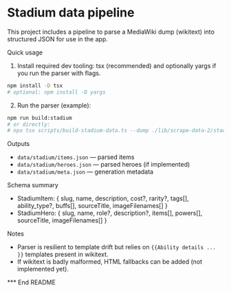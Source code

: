 # Stadium data pipeline

This project includes a pipeline to parse a MediaWiki dump (wikitext) into structured JSON for use in the app.

Quick usage

1. Install required dev tooling: tsx (recommended) and optionally yargs if you run the parser with flags.

```bash
npm install -D tsx
# optional: npm install -D yargs
```

2. Run the parser (example):

```bash
npm run build:stadium
# or directly:
# npx tsx scripts/build-stadium-data.ts --dump ./lib/scrape-data-2/stadium_items_dump --out ./data/stadium
```

Outputs

- `data/stadium/items.json` — parsed items
- `data/stadium/heroes.json` — parsed heroes (if implemented)
- `data/stadium/meta.json` — generation metadata

Schema summary

- StadiumItem: { slug, name, description, cost?, rarity?, tags[], ability_type?, buffs[], sourceTitle, imageFilenames[] }
- StadiumHero: { slug, name, role?, description?, items[], powers[], sourceTitle, imageFilenames[] }

Notes

- Parser is resilient to template drift but relies on `{{Ability details ... }}` templates present in wikitext.
- If wikitext is badly malformed, HTML fallbacks can be added (not implemented yet).

*** End README
